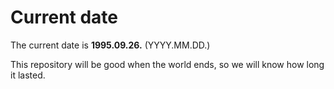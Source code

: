 # Current date

The current date is **1995.09.26.** (YYYY.MM.DD.)

This repository will be good when the world ends, so we will know how long it lasted.